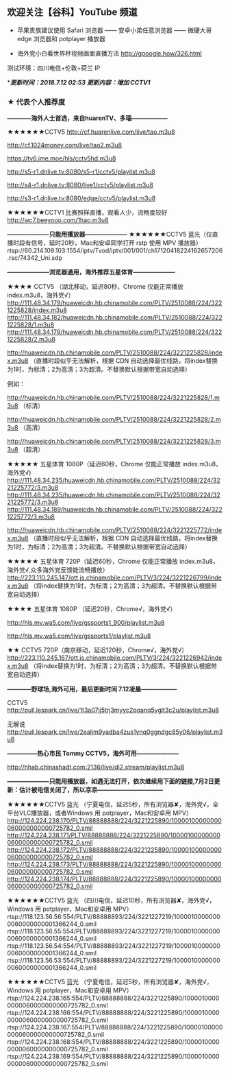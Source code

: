 ## 欢迎关注【谷科】YouTube 频道

* 苹果贵族建议使用 Safari 浏览器 —— 安卓小弟任意浏览器 —— 微硬大哥 edge 浏览器和 potplayer 播放器

* 海外党小白看世界杯视频画面直播方法  http://gooogle.how/326.html

测试环境：四川电信+伦敦+荷兰 IP



****更新时间：2018.7.12  02:53 更新内容：增加 CCTV1***




### ★ 代表个人推荐度

****————海外人士首选，来自huarenTV、多瑙——————****

★★★★★★CCTV5 
http://cf.huarenlive.com/live/tao.m3u8

http://cf.1024money.com/live/tao2.m3u8

https://tv6.ime.moe/hls/cctv5hd.m3u8

http://s5-r1.dnlive.tv:8080/s5-r1/cctv5/playlist.m3u8 

http://s4-r1.dnlive.tv:8080/live1/cctv5/playlist.m3u8

http://s3-r1.dnlive.tv:8080/edge/cctv5/playlist.m3u8

★★★★★★CCTV1 比赛照样直播，观看人少，流畅度较好
http://wc7.beeyooo.com/1hao.m3u8


****———————只能用播放器———————****
★★★★★★CCTV5 蓝光（仅直播时段有信号，延时20秒，Mac和安卓同学打开 rstp 使用 MPV 播放器）rtsp://60.214.109.103:1554/iptv/Tvod/iptv/001/001/ch17120418224162657206.rsc/74342_Uni.sdp



****———————浏览器通用，海外推荐五星体育———————****

★★★★ CCTV5 （湖北移动，延迟80秒，Chrome 仅能正常播放 index.m3u8，海外党√）
http://111.48.34.179/huaweicdn.hb.chinamobile.com/PLTV/2510088/224/3221225828/index.m3u8
http://111.48.34.182/huaweicdn.hb.chinamobile.com/PLTV/2510088/224/3221225828/1.m3u8
http://111.48.34.179/huaweicdn.hb.chinamobile.com/PLTV/2510088/224/3221225828/2.m3u8


http://huaweicdn.hb.chinamobile.com/PLTV/2510088/224/3221225828/index.m3u8 （直播时段似乎无法解析，根据 CDN 自动选择最优线路，将index替换为1时，为标清；2为高清；3为超清。不替换默认根据带宽自动选择）

例如：

http://huaweicdn.hb.chinamobile.com/PLTV/2510088/224/3221225828/1.m3u8 （标清）

http://huaweicdn.hb.chinamobile.com/PLTV/2510088/224/3221225828/2.m3u8 （高清）

http://huaweicdn.hb.chinamobile.com/PLTV/2510088/224/3221225828/3.m3u8 （超清）


★★★★★ 五星体育 1080P（延迟60秒，Chrome 仅能正常播放 index.m3u8，海外党√)
http://111.48.34.235/huaweicdn.hb.chinamobile.com/PLTV/2510088/224/3221225772/3.m3u8
http://111.48.34.235/huaweicdn.hb.chinamobile.com/PLTV/2510088/224/3221225772/3.m3u8
http://111.48.34.189/huaweicdn.hb.chinamobile.com/PLTV/2510088/224/3221225772/3.m3u8

http://huaweicdn.hb.chinamobile.com/PLTV/2510088/224/3221225772/index.m3u8 （直播时段似乎无法解析，根据 CDN 自动选择最优线路，将index替换为1时，为标清；2为高清；3为超清。不替换默认根据带宽自动选择）



★★★★★ 五星体育 720P（延迟60秒，Chrome 仅能正常播放 index.m3u8，海外党√,众多海外党反馈能流畅播放）
http://223.110.245.147/ott.js.chinamobile.com/PLTV/3/224/3221226799/index.m3u8 （将index替换为1时，为标清；2为高清；3为超清。不替换默认根据带宽自动选择）


★★★★ 五星体育 1080P （延迟20秒，Chrome√，海外党√）

http://hls.mv.wa5.com/live/gssports1_900/playlist.m3u8 

http://hls.mv.wa5.com/live/gssports1/playlist.m3u8


★★ CCTV5 720P（南京移动，延迟120秒，Chrome√，海外党√）
http://223.110.245.167/ott.js.chinamobile.com/PLTV/3/224/3221226942/index.m3u8 （将index替换为1时，为标清；2为高清；3为超清。不替换默认根据带宽自动选择）




****————野球场,海外可用，最后更新时间 7.12凌晨——————****

CCTV5  http://pull.lespark.cn/live/1t3a07jj5trj3myyc2pqanq5yglt3c2u/playlist.m3u8

无解说  http://pull.lespark.cn/live/2ealjm9yadba4zus1vnq0ggndgc85y06/playlist.m3u8

****—————热心市民 Tommy CCTV5，海外可用———————****

http://hhab.chinashadt.com:2136/live/di2.stream/playlist.m3u8




****———————只能用播放器，如遇无法打开，依次继续用下面的链接,7月2日更新：估计被电信关闭了，所以凉凉———————————****

★★★★★★CCTV5 蓝光 （宁夏电信，延迟5秒，所有浏览器✘，海外党√，全平台VLC播放器，或者Windows 用 potplayer，Mac和安卓用 MPV）
http://124.224.238.170/PLTV/88888888/224/3221225890/10000100000000060000000000725782_0.smil
http://124.224.238.171/PLTV/88888888/224/3221225890/10000100000000060000000000725782_0.smil
http://124.224.238.172/PLTV/88888888/224/3221225890/10000100000000060000000000725782_0.smil
http://124.224.238.173/PLTV/88888888/224/3221225890/10000100000000060000000000725782_0.smil
http://124.224.238.174/PLTV/88888888/224/3221225890/10000100000000060000000000725782_0.smil


★★★★★★CCTV5 蓝光 （四川电信，延迟10秒，所有浏览器✘，海外党√，Windows 用 potplayer，Mac和安卓用 MPV）
rtsp://118.123.56.56:554/PLTV/88888893/224/3221227219/10000100000000060000000001366244_0.smil
rtsp://118.123.56.55:554/PLTV/88888893/224/3221227219/10000100000000060000000001366244_0.smil
rtsp://118.123.56.54:554/PLTV/88888893/224/3221227219/10000100000000060000000001366244_0.smil
rtsp://118.123.56.53:554/PLTV/88888893/224/3221227219/10000100000000060000000001366244_0.smil


★★★★★★CCTV5 蓝光 （宁夏电信，延迟5秒，所有浏览器✘，海外党√，Windows 用 potplayer，Mac和安卓用 MPV）
rtsp://124.224.238.165:554/PLTV/88888888/224/3221225890/10000100000000060000000000725782_0.smil
rtsp://124.224.238.166:554/PLTV/88888888/224/3221225890/10000100000000060000000000725782_0.smil
rtsp://124.224.238.167:554/PLTV/88888888/224/3221225890/10000100000000060000000000725782_0.smil
rtsp://124.224.238.168:554/PLTV/88888888/224/3221225890/10000100000000060000000000725782_0.smil
rtsp://124.224.238.169:554/PLTV/88888888/224/3221225890/10000100000000060000000000725782_0.smil





